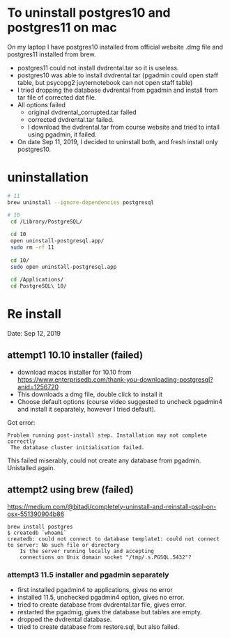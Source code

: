 # To uninstall postgres10 and postgres11 on mac
On my laptop I have postgres10 installed from official website .dmg file and postgres11 installed from brew.
- postgres11 could not install dvdrental.tar so it is useless.
- postgres10 was able to install dvdrental.tar (pgadmin could open staff table, but psycopg2 juyternotebook
  can not open staff table)
- I tried dropping the database dvdrental from pgadmin and install from tar file of corrected dat file.
- All options failed
  + original dvdrental_corrupted.tar failed
  + corrected dvdrental.tar failed.
  + I download the dvdrental.tar from course website and tried to intall using pgadmin, it failed.
- On date Sep 11, 2019, I decided to uninstall both, and fresh install only postgres10.

# uninstallation
```bash
# 11
brew uninstall --ignore-dependencies postgresql

# 10
 cd /Library/PostgreSQL/
 
 cd 10
 open uninstall-postgresql.app/
 sudo rm -rf 11
 
 cd 10/
 sudo open uninstall-postgresql.app
 
 cd /Applications/
 cd PostgreSQL\ 10/
```

# Re install
Date: Sep 12, 2019

## attempt1 10.10 installer (failed)
- download macos installer for 10.10 from https://www.enterprisedb.com/thank-you-downloading-postgresql?anid=1256720
- This downloads a dmg file, double click to install it
- Choose default options (course video suggested to uncheck pgadmin4 and install it separately, however I tried default).

Got error:
```
Problem running post-install step. Installation may not complete correctly
 The database cluster initialisation failed.
```

This failed miserably, could not create any database from pgadmin. Unistalled again.

## attempt2 using brew (failed)
https://medium.com/@bitadj/completely-uninstall-and-reinstall-psql-on-osx-551390904b86
```
brew install postgres
$ createdb `whoami`
createdb: could not connect to database template1: could not connect to server: No such file or directory
	Is the server running locally and accepting
	connections on Unix domain socket "/tmp/.s.PGSQL.5432"?
```

### attempt3 11.5 installer and pgadmin separately
- first installed pgadmin4 to applications, gives no error
- installed 11.5, unchecked pgadmin4 option, gives no error.
- tried to create database from dvdrental.tar file, gives error.
- restarted the pgadmig, gives the database but tables are empty.
- dropped the dvdrental database.
- tried to create database from restore.sql, but also failed.

